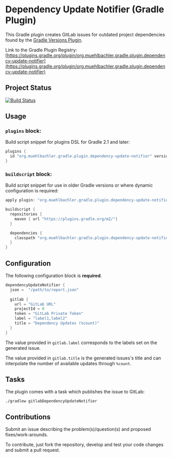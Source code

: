 # Dependency Update Notifier (Gradle Plugin)

This Gradle plugin creates GitLab issues for outdated project dependencies found by the [Gradle Versions Plugin](https://github.com/ben-manes/gradle-versions-plugin).

Link to the Gradle Plugin Registry: [https://plugins.gradle.org/plugin/org.muehlbachler.gradle.plugin.dependency-update-notifier](https://plugins.gradle.org/plugin/org.muehlbachler.gradle.plugin.dependency-update-notifier)


## Project Status

[![Build Status](https://travis-ci.org/muhlba91/gradle-dependency-update-notifier.svg?branch=master)](https://travis-ci.org/muhlba91/gradle-dependency-update-notifier)


## Usage

### `plugins` block:

Build script snippet for plugins DSL for Gradle 2.1 and later:

```groovy
plugins {
  id "org.muehlbachler.gradle.plugin.dependency-update-notifier" version "$version"
}
```

### `buildscript` block:

Build script snippet for use in older Gradle versions or where dynamic configuration is required:

```groovy
apply plugin: "org.muehlbachler.gradle.plugin.dependency-update-notifier"

buildscript {
  repositories {
    maven { url "https://plugins.gradle.org/m2/"}
  }

  dependencies {
    classpath "org.muehlbachler.gradle.plugin.dependency-update-notifier:$version"
  }
}
```


## Configuration

The following configuration block is **required**.

```groovy
dependencyUpdateNotifier {
  json =  "/path/to/report.json"
  
  gitlab {
    url = "GitLab URL"
    projectId = 0
    token = "GitLab Private Token"
    label = "label1,label2"
    title = "Dependency Updates (%count)"
  }
}
```

The value provided in `gitlab.label` corresponds to the labels set on the generated issue.

The value provided in `gitlab.title` is the generated issues's title and can interpolate the number of available updates through `%count`.


## Tasks

The plugin comes with a task which publishes the issue to GitLab:

```
./gradlew gitlabDependencyUpdateNotifier
``` 


## Contributions

Submit an issue describing the problem(s)/question(s) and proposed fixes/work-arounds.

To contribute, just fork the repository, develop and test your code changes and submit a pull request.
